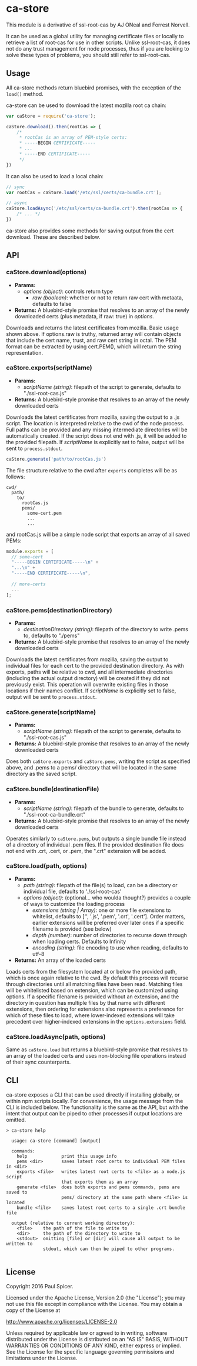 # ca-store

This module is a derivative of ssl-root-cas by AJ ONeal and Forrest Norvell.

It can be used as a global utility for managing certificate files or locally to retrieve a list of root-cas for
use in other scripts. Unlike ssl-root-cas, it does not do any trust management for node processes, thus if you 
are looking to solve these types of problems, you should still refer to ssl-root-cas.

## Usage
All ca-store methods return bluebird promises, with the exception of the `load()` method.

ca-store can be used to download the latest mozilla root ca chain: 
```javascript
var caStore = require('ca-store');

caStore.download().then(rootCas => {
    /* 
     * rootCas is an array of PEM-style certs:
     * -----BEGIN CERTIFICATE-----
     * ...
     * -----END CERTIFICATE-----
     */
})
```
It can also be used to load a local chain:
```javascript
// sync
var rootCas = caStore.load('/etc/ssl/certs/ca-bundle.crt');

// async
caStore.loadAsync('/etc/ssl/certs/ca-bundle.crt').then(rootCas => {
    /* ... */
})
```
ca-store also provides some methods for saving output from the cert download. These are described below.

## API
### caStore.download(options)
* **Params:**
    - _options (object)_: controls return type
        - _raw (boolean)_: whether or not to return raw cert with metaata, defaults to false
* **Returns:** A bluebird-style promise that resolves to an array of the newly downloaded certs (plus metadata, if raw: true)
in _options_.

Downloads and returns the latest certificates from mozilla. Basic usage shown above. If options.raw is truthy, returned
array will contain objects that include the cert name, trust, and raw cert string in octal. The PEM format can be extracted
by using cert.PEM(), which will return the string representation.

### caStore.exports(scriptName)
* **Params:**
    - _scriptName (string)_: filepath of the script to generate, defaults to "./ssl-root-cas.js"
* **Returns:** A bluebird-style promise that resolves to an array of the newly downloaded certs

Downloads the latest certificates from mozilla, saving the output to a .js script. The location is interpreted relative 
to the cwd of the node process. Full paths can be provided and any missing intermediate directories will be automatically 
created. If the script does not end with .js, it will be added to the provided filepath.
If _scriptName_ is explicitly set to false, output will be sent to `process.stdout`.
```javascript
caStore.generate('path/to/rootCas.js')
```
The file structure relative to the cwd after `exports` completes will be as follows:
```
cwd/
  path/
    to/
      rootCas.js
      pems/
        some-cert.pem
        ...
        ...
```
and rootCas.js will be a simple node script that exports an array of all saved PEMs:
```javascript
module.exports = [
  // some-cert
  "-----BEGIN CERTIFICATE-----\n" +
  "...\n" +
  "-----END CERTIFICATE-----\n",
  
  // more-certs
  ...
];
```
### caStore.pems(destinationDirectory)
* **Params:**
    - _destinationDirectory (string)_: filepath of the directory to write .pems to, defaults to "./pems"
* **Returns:** A bluebird-style promise that resolves to an array of the newly downloaded certs

Downloads the latest certificates from mozilla, saving the output to individual files for each cert to the provided 
destination directory. As with exports, paths will be relative to cwd, and all intermediate directories (including the 
actual output directory) will be created if they did not previously exist. This operation will overwrite existing files 
in those locations if their names conflict.
If _scriptName_ is explicitly set to false, output will be sent to `process.stdout`.

### caStore.generate(scriptName)
* **Params:**
    - _scriptName (string)_: filepath of the script to generate, defaults to "./ssl-root-cas.js"
* **Returns:** A bluebird-style promise that resolves to an array of the newly downloaded certs

Does both `caStore.exports` and `caStore.pems`, writing the script as specified above, and .pems to a pems/ directory that 
will be located in the same directory as the saved script. 

### caStore.bundle(destinationFile)
* **Params:**
    - _scriptName (string)_: filepath of the bundle to generate, defaults to "./ssl-root-ca-bundle.crt"
* **Returns:** A bluebird-style promise that resolves to an array of the newly downloaded certs

Operates similarly to `caStore.pems`, but outputs a single bundle file instead of a directory of individual .pem files.
If the provided destination file does not end with .crt, .cert, or .pem, the ".crt" extension will be added.

### caStore.load(path, options)
* **Params:**
    - _path (string)_: filepath of the file(s) to load, can be a directory or individual file, defaults to './ssl-root-cas'
    - _options (object)_: (optional... who woulda thought?) provides a couple of ways to customize the loading process
        - _extensions (string | Array)_: one or more file extensions to whitelist, defaults to ['', '.js', '.pem', '.crt', '.cert'].
        Order matters, earlier extensions will be preferred over later ones if a specific filename is provided (see below)
        - _depth (number)_: number of directories to recurse down through when loading certs. Defaults to Infinity
        - _encoding (string)_: file encoding to use when reading, defaults to utf-8
* **Returns:** An array of the loaded certs

Loads certs from the filesystem located at or below the provided path, which is once again relative to the cwd. By default
this process will recurse through directories until all matching files have been read. Matching files will be whitelisted
based on extension, which can be customized using options. If a specific filename is provided without an extension, and the
directory in question has multiple files by that name with different extensions, then ordering for extensions also represents
a preference for which of these files to load, where lower-indexed extensions will take precedent over higher-indexed extensions
in the `options.extensions` field.

### caStore.loadAsync(path, options)
Same as `caStore.load` but returns a bluebird-style promise that resolves to an array of the loaded certs and uses non-blocking
file operations instead of their sync counterparts.

## CLI
ca-store exposes a CLI that can be used directly if installing globally, or within npm scripts locally. For convenience,
the usage message from the CLI is included below. The functionality is the same as the API, but with the intent that output
can be piped to other processes if output locations are omitted.
```
> ca-store help

  usage: ca-store [command] [output]
  
  commands:
    help             print this usage info
    pems <dir>       saves latest root certs to individual PEM files in <dir>
    exports <file>   writes latest root certs to <file> as a node.js script
                     that exports them as an array
    generate <file>  does both exports and pems commands, pems are saved to 
                     pems/ directory at the same path where <file> is located
    bundle <file>    saves latest root certs to a single .crt bundle file
  
  output (relative to current working directory):
    <file>    the path of the file to write to
    <dir>     the path of the directory to write to
    <stdout>  omitting [file] or [dir] will cause all output to be written to 
              stdout, which can then be piped to other programs.
  
```

## License
Copyright 2016 Paul Spicer.

Licensed under the Apache License, Version 2.0 (the "License");
you may not use this file except in compliance with the License.
You may obtain a copy of the License at

   http://www.apache.org/licenses/LICENSE-2.0

Unless required by applicable law or agreed to in writing, software
distributed under the License is distributed on an "AS IS" BASIS,
WITHOUT WARRANTIES OR CONDITIONS OF ANY KIND, either express or implied.
See the License for the specific language governing permissions and
limitations under the License.